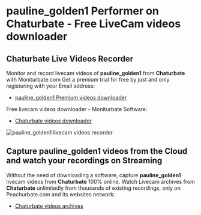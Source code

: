 # pauline_golden1 Performer on Chaturbate - Free LiveCam videos downloader

## Chaturbate Live Videos Recorder

Monitor and record livecam videos of **pauline_golden1** from **Chaturbate** with Moniturbate.com
Get a premium trial for free by just and only registering with your Email address:
* [pauline_golden1 Premium videos downloader](https://moniturbate.com/request-demo-licence-key.html)

Free livecam videos downloader - Moniturbate Software:
* [Chaturbate videos downloader](https://moniturbate.com/moniturbate-download-software.html)

![pauline_golden1 livecam videos recorder](https://peachurnet.com/templates/moniturbate-software.png)


## Capture pauline_golden1 videos from the Cloud and watch your recordings on Streaming

Without the need of downloading a software, capture **pauline_golden1** livecam videos from **Chaturbate** 100% online.
Watch Livecam archives from **Chaturbate** unlimitedly from thousands of existing recordings, only on Peachurbate.com and its websites network:
* [Chaturbate videos archives](https://peachurnet.com/)